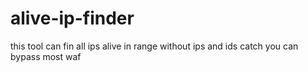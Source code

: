 # alive-ip-finder
this tool can fin all ips  alive in range without ips and ids  catch you  can bypass most  waf 
